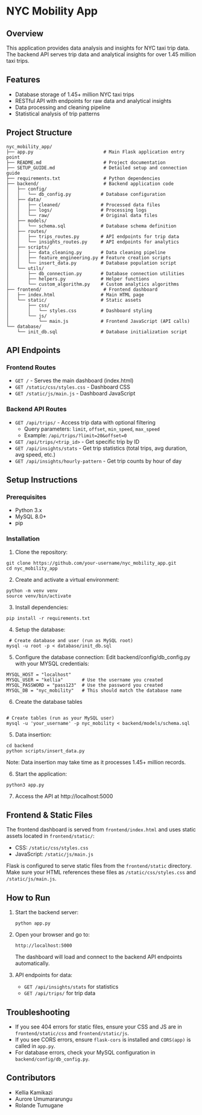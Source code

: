 # NYC Mobility App

## Overview
This application provides data analysis and insights for NYC taxi trip data. The backend API serves trip data and analytical insights for over 1.45 million taxi trips.

## Features
- Database storage of 1.45+ million NYC taxi trips
- RESTful API with endpoints for raw data and analytical insights
- Data processing and cleaning pipeline
- Statistical analysis of trip patterns

## Project Structure
```
nyc_mobility_app/
├── app.py                          # Main Flask application entry point
├── README.md                       # Project documentation
├── SETUP_GUIDE.md                  # Detailed setup and connection guide
├── requirements.txt                # Python dependencies
├── backend/                        # Backend application code
│   ├── config/
│   │   └── db_config.py           # Database configuration
│   ├── data/
│   │   ├── cleaned/               # Processed data files
│   │   ├── logs/                  # Processing logs
│   │   └── raw/                   # Original data files
│   ├── models/
│   │   └── schema.sql             # Database schema definition
│   ├── routes/
│   │   ├── trips_routes.py        # API endpoints for trip data
│   │   └── insights_routes.py     # API endpoints for analytics
│   ├── scripts/
│   │   ├── data_cleaning.py       # Data cleaning pipeline
│   │   ├── feature_engineering.py # Feature creation scripts
│   │   └── insert_data.py         # Database population script
│   └── utils/
│       ├── db_connection.py       # Database connection utilities
│       ├── helpers.py             # Helper functions
│       └── custom_algorithm.py    # Custom analytics algorithms
├── frontend/                       # Frontend dashboard
│   ├── index.html                 # Main HTML page
│   └── static/                    # Static assets
│       ├── css/
│       │   └── styles.css         # Dashboard styling
│       └── js/
│           └── main.js            # Frontend JavaScript (API calls)
└── database/
    └── init_db.sql                # Database initialization script
```

## API Endpoints

### Frontend Routes
- `GET /` - Serves the main dashboard (index.html)
- `GET /static/css/styles.css` - Dashboard CSS
- `GET /static/js/main.js` - Dashboard JavaScript

### Backend API Routes
- `GET /api/trips/` - Access trip data with optional filtering
  - Query parameters: `limit`, `offset`, `min_speed`, `max_speed`
  - Example: `/api/trips/?limit=20&offset=0`
- `GET /api/trips/<trip_id>` - Get specific trip by ID
- `GET /api/insights/stats` - Get trip statistics (total trips, avg duration, avg speed, etc.)
- `GET /api/insights/hourly-pattern` - Get trip counts by hour of day

## Setup Instructions

### Prerequisites
- Python 3.x
- MySQL 8.0+
- pip

### Installation

1. Clone the repository:
```
git clone https://github.com/your-username/nyc_mobility_app.git
cd nyc_mobility_app
```

2. Create and activate a virtual environment:
```
python -m venv venv
source venv/bin/activate
```

3. Install dependencies:
```
pip install -r requirements.txt
```

4. Setup the database:
```
 # Create database and user (run as MySQL root)
mysql -u root -p < database/init_db.sql
```
5. Configure the database connection:
  Edit backend/config/db_config.py with your MYSQL credentials:
```
MYSQL_HOST = "localhost"
MYSQL_USER = "kellia"       # Use the username you created
MYSQL_PASSWORD = "pass123"  # Use the password you created
MYSQL_DB = "nyc_mobility"   # This should match the database name
```
6. Create the database tables
```

# Create tables (run as your MySQL user)
mysql -u 'your_username' -p nyc_mobility < backend/models/schema.sql
```

5. Data insertion:
```
cd backend
python scripts/insert_data.py
```
Note: Data insertion may take time as it processes 1.45+ million records.

6. Start the application:
```
python3 app.py
```
7. Access the API at http://localhost:5000

## Frontend & Static Files

The frontend dashboard is served from `frontend/index.html` and uses static assets located in `frontend/static/`:
- CSS: `/static/css/styles.css`
- JavaScript: `/static/js/main.js`

Flask is configured to serve static files from the `frontend/static` directory. Make sure your HTML references these files as `/static/css/styles.css` and `/static/js/main.js`.

## How to Run

1. Start the backend server:
    ```
    python app.py
    ```
2. Open your browser and go to:
    ```
    http://localhost:5000
    ```
   The dashboard will load and connect to the backend API endpoints automatically.

3. API endpoints for data:
    - `GET /api/insights/stats` for statistics
    - `GET /api/trips/` for trip data

## Troubleshooting
- If you see 404 errors for static files, ensure your CSS and JS are in `frontend/static/css` and `frontend/static/js`.
- If you see CORS errors, ensure `flask-cors` is installed and `CORS(app)` is called in `app.py`.
- For database errors, check your MySQL configuration in `backend/config/db_config.py`.

## Contributors
- Kellia Kamikazi
- Aurore Umumararungu
- Rolande Tumugane

